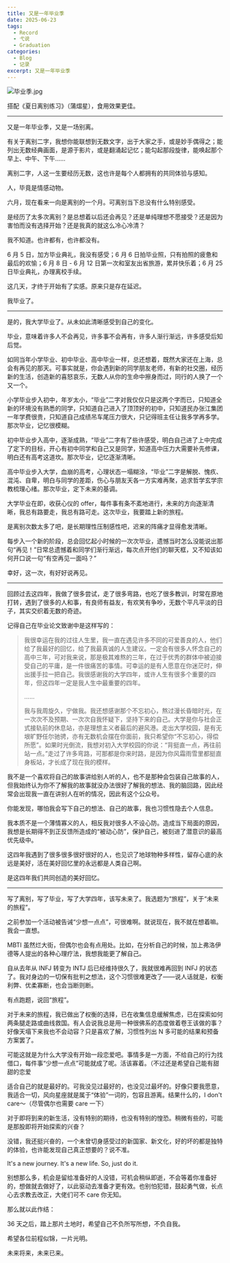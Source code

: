 ```yaml
---
title: 又是一年毕业季
date: 2025-06-23
tags:
  - Record
  - 弋说
  - Graduation
categories:
  - Blog
  - 记录
excerpt: 又是一年毕业季
---
```



![毕业季.jpg](/images/毕业季.jpg)

搭配《夏日离别练习》（蒲熠星），食用效果更佳。

---

又是一年毕业季，又是一场别离。

有关于离别二字，我想你能联想到无数文字，出于大家之手，或是妙手偶得之；能列出无数经典画面，是源于影片，或是翻涌起记忆；能勾起那段旋律，能唤起那个早上、中午、下午……

离别二字，人这一生要经历无数，这也许是每个人都拥有的共同体验与感知。

人，毕竟是情感动物。

六月，现在看来一向是离别的一个月。可离别当下总没有什么特别感受。

是经历了太多次离别？是总想着以后还会再见？还是单纯理想不愿接受？还是因为害怕而没有选择开始？还是我真的就这么冷心冷清？

我不知道。也许都有，也许都没有。

6 月 5 日，加方毕业典礼，我没有感受；6 月 6 日拍毕业照，只有拍照的疲惫和最后的欢愉；6 月 8 日 - 6 月 12 日第一次和室友出省旅游，累并快乐着；6 月 25 日毕业典礼，办理离校手续。

这几天，才终于开始有了实感。原来只是存在延迟。

我毕业了。

---

是的，我大学毕业了。从未如此清晰感受到自己的变化。

毕业，意味着许多人不会再见，许多事不会再有，许多人渐行渐远，许多感受后知后觉。

如同当年小学毕业、初中毕业、高中毕业一样，总还想着，既然大家还在上海，总会有再见的那天。可事实就是，你会遇到新的同学朋友老师，有新的社交圈，经历新的生活，创造新的喜怒哀乐，无数人从你的生命中擦身而过，同行的人换了一个又一个。

小学毕业步入初中，年岁太小，“毕业”二字对我仅仅只是这两个字而已，只知道全新的环境没有熟悉的同学，只知道自己进入了顶顶好的初中，只知道民办张江集团一年学费很贵，只知道自己成绩吊车尾压力很大，只记得班主任让我多学再多学。那次毕业，记忆很模糊。

初中毕业步入高中，逐渐成熟，“毕业”二字有了些许感受，明白自己进了上中完成了定下的目标，开心有初中同学和自己又是同学，知道高中压力大需要补先修课，明白还有高考这道坎。那次毕业，记忆逐渐清晰。

高中毕业步入大学，血崩的高考，心理状态一塌糊涂，“毕业”二字是解脱、愧疚、混沌、自卑，明白与同学的差距，伤心与朋友天各一方实难再聚，追求哲学玄学宗教梳理心绪。那次毕业，定下未来的基调。

大学毕业在即，收获心仪的 offer，每件事有条不紊地进行，未来的方向逐渐清晰，我总有路要走，我总有路可走。这次毕业，我要踏上新的旅程。

是离别次数太多了吧，是长期理性压制感性吧，迟来的阵痛才显得愈发清晰。

每步入一个新的阶段，总会回忆起小时候的一次次毕业，遗憾当时怎么没能说出那句“再见！”日常总遗憾着和同学们渐行渐远，每次点开他们的聊天框，又不知该如何开口说一句“有空再见一面吗？”

幸好，这一次，有好好说再见。

---

回顾过去这四年，我做了很多尝试，走了很多弯路，也吃了很多教训，时常在原地打转，遇到了很多的人和事，有良师有益友，有欢笑有争吵，无数个平凡平淡的日子，其实交织着无数的奇迹。

记得自己在毕业论文致谢中是这样写的：

> 我很幸运在我的过往人生里，我一直在遇见许多不同的可爱善良的人，他们给了我最好的回忆，给了我最真诚的人生建议。一定会有很多人怀念自己的高中三年，可对我来说，那是极其难熬的三年，在过于优秀的群体中被迫接受自己的平庸，是一件很痛苦的事情。可幸运的是有人愿意在你迷茫时，伸出援手拉一把自己。我很感谢我的大学四年，或许人生有很多个重要的四年，但这四年一定是我人生中最重要的四年。
> 
> ……
> 
> 我与我周旋久，宁做我。我还想感谢那个不忘初心，熬过漫长昏暗时光，在一次次不及预期、一次次自我怀疑下，坚持下来的自己。大学是你与社会正式接轨前的休息站，亦是理想主义者最后的避风港。走出大学校园，是有无垠旷野任尔驰骋，亦有无数机会摆在你面前，我只希望你“不忘初心，得偿所愿”。如果时光倒流，我想对初入大学校园的你说：“背挺直一点，再往前站一点。”走过了许多弯路，可那都是你来时路，是因为你风霜雨雪里都挺直身板站，才长成了现在我的模样。

我不是一个喜欢将自己的故事讲给别人听的人，也不是那种会包装自己故事的人，但我始终认为你不了解我的故事就没办法很好了解我的想法、我的脑回路，因此经常会出现我一直在讲别人在听的情况，因此有这个公众号。

你能发现，哪怕我会写下自己的想法、自己的故事，我也习惯性隐去个人信息。

我本质不是一个薄情寡义的人，相反我对很多人不设心防。造成当下局面的原因，我想是长期得不到正反馈所造成的“被动心防”，保护自己，被刻进了潜意识的最高优先级中。

这四年我遇到了很多很多很好很好的人，也见识了地球物种多样性，留存心底的永远是美好，活在美好回忆里的永远都是人类自己啊。

是这四年我们共同创造的美好回忆。

---

写了离别，写了毕业，写了大学四年，该写未来了。我选题为“旅程”，关于“未来的旅程”。

之前参加一个活动被告诫“少想一点点”，可很难啊。就说现在，我不就在想着嘛。我会一直想。

MBTI 虽然烂大街，但偶尔也会有点用处。比如，在分析自己的时候，加上弗洛伊德等人提出的各种心理疗法，我想我能更了解自己。

自从去年从 INFJ 转变为 INTJ 后已经维持很久了，我就很难再回到 INFJ 的状态了。我对身边的一切保有批判之想法，这个习惯很难更改了——说人话就是，权衡利弊、优柔寡断，也会当断则断。

有点跑题，说回“旅程”。

对于未来的旅程，我已做出了权衡的选择，已在收集信息缓解焦虑，已在探索如何两条腿走路或曲线救国。有人会说我总是用一种很佛系的态度做着卷王该做的事？好像天塌下来我也不会动容？只是喜欢了解，习惯性列出 N 多可能的结果和预备方案罢了。

可能这就是为什么大学没有开始一段恋爱吧。事情多是一方面，不给自己的行为找借口，每件事“少想一点点”可能就成了呢。活该寡着。（不过还是希望自己能有甜甜的恋爱

适合自己的就是最好的。可我没见过最好的，也没见过最坏的。好像只要我愿意，我适合一切，风向星座就是属于“体验”一词的，包容且游离。结果什么的，I don't care～（尽管偶尔也需要 care 一下）

对于即将到来的新生活，没有特别的期待，也没有特别的惶恐。稍微有些的，可能是那股即将开始探索的兴奋？

没错，我还挺兴奋的，一个未曾切身感受过的新国家、新文化，好的坏的都是独特的体验，也许能发现自己真正想要的？说不准。

It's a new journey. It's a new life. So, just do it.

别想那么多，机会是留给准备好的人没错，可机会稍纵即逝，不会等着你准备好的，想做就去做好了，以此驱动去准备才更有效。也别怕犯错，鼓起勇气做，长点心去求教去改正，大佬们可不 care 你无知。

那么就以此作结：

36 天之后，踏上那片土地时，希望自己不负所写所想，不负自我。

希望各位前程似锦，一片光明。

未来将来，未来已来。
